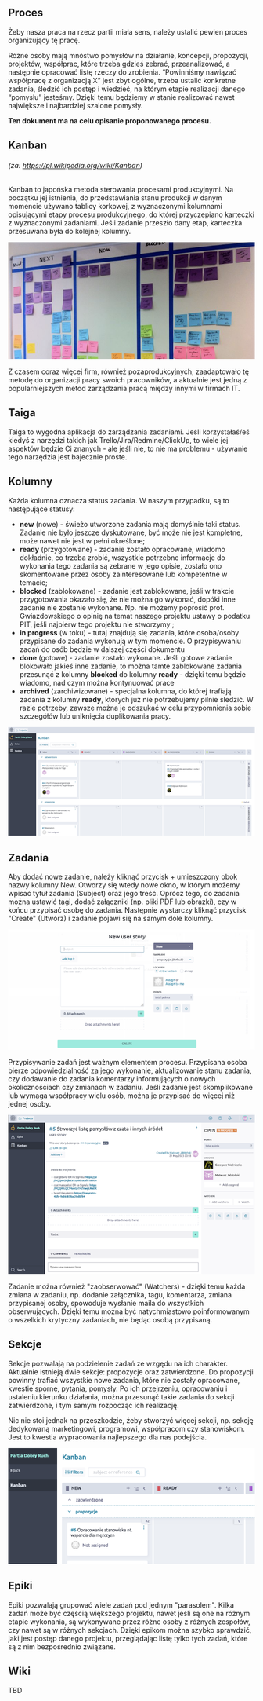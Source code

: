 ## Proces

Żeby nasza praca na rzecz partii miała sens, należy ustalić pewien proces organizujący tę pracę.

Różne osoby mają mnóstwo pomysłów na działanie, koncepcji, propozycji, projektów, współprac, które trzeba gdzieś zebrać, przeanalizować, a następnie opracować listę rzeczy do zrobienia. “Powinniśmy nawiązać współpracę z organizacją X” jest zbyt ogólne, trzeba ustalić konkretne zadania, śledzić ich postęp i wiedzieć, na którym etapie realizacji danego “pomysłu” jesteśmy. Dzięki temu będziemy w stanie realizować nawet największe i najbardziej szalone pomysły.

**Ten dokument ma na celu opisanie proponowanego procesu.**

## Kanban

###### (za: https://pl.wikipedia.org/wiki/Kanban)

Kanban to japońska metoda sterowania procesami produkcyjnymi. Na początku jej istnienia, do przedstawiania stanu produkcji w danym momencie używano tablicy korkowej, z wyznaczonymi kolumnami opisującymi etapy procesu produkcyjnego, do której przyczepiano karteczki z wyznaczonymi zadaniami. Jeśli zadanie przeszło dany etap, karteczka przesuwana była do kolejnej kolumny.

![](taiga-proces/tablica.png)

Z czasem coraz więcej firm, również pozaprodukcyjnych, zaadaptowało tę metodę do organizacji pracy swoich pracowników, a aktualnie jest jedną z popularniejszych metod zarządzania pracą między innymi w firmach IT. 

## Taiga

Taiga to wygodna aplikacja do zarządzania zadaniami. Jeśli korzystałaś/eś kiedyś z narzędzi takich jak Trello/Jira/Redmine/ClickUp, to wiele jej aspektów będzie Ci znanych - ale jeśli nie, to nie ma problemu - używanie tego narzędzia jest bajecznie proste.

## Kolumny

Każda kolumna oznacza status zadania. W naszym przypadku, są to następujące statusy:

* **new** (nowe) - świeżo utworzone zadania mają domyślnie taki status. Zadanie nie było jeszcze dyskutowane, być może nie jest kompletne, może nawet nie jest w pełni określone;
* **ready** (przygotowane) - zadanie zostało opracowane, wiadomo dokładnie, co trzeba zrobić, wszystkie potrzebne informacje do wykonania tego zadania są zebrane w jego opisie, zostało ono skomentowane przez osoby zainteresowane lub kompetentne w temacie;
* **blocked** (zablokowane) - zadanie jest zablokowane, jeśli w trakcie przygotowania okazało się, że nie można go wykonać, dopóki inne zadanie nie zostanie wykonane. Np. nie możemy poprosić prof. Gwiazdowskiego o opinię na temat naszego projektu ustawy o podatku PIT, jeśli najpierw tego projektu nie stworzymy ;
* **in progress** (w toku) - tutaj znajdują się zadania, które osoba/osoby przypisane do zadania wykonują w tym momencie. O przypisywaniu zadań do osób będzie w dalszej części dokumentu
* **done** (gotowe) - zadanie zostało wykonane. Jeśli gotowe zadanie blokowało jakieś inne zadanie, to można tamte zablokowane zadania przesunąć z kolumny **blocked** do kolumny **ready** - dzięki temu będzie wiadomo, nad czym można kontynuować prace
* **archived** (zarchiwizowane) - specjalna kolumna, do której trafiają zadania z kolumny **ready**, których już nie potrzebujemy pilnie śledzić. W razie potrzeby, zawsze można je odszukać w celu przypomnienia sobie szczegółów lub uniknięcia duplikowania pracy.

![](taiga-proces/kolumny.png)

## Zadania

Aby dodać nowe zadanie, należy kliknąć przycisk + umieszczony obok nazwy kolumny New. Otworzy się wtedy nowe okno, w którym możemy wpisać tytuł zadania (Subject) oraz jego treść. Oprócz tego, do zadania można ustawić tagi, dodać załączniki (np. pliki PDF lub obrazki), czy w końcu przypisać osobę do zadania. Następnie wystarczy kliknąć przycisk "Create" (Utwórz) i zadanie pojawi się na samym dole kolumny.

![](taiga-proces/dodawanie.png)

Przypisywanie zadań jest ważnym elementem procesu. Przypisana osoba bierze odpowiedzialność za jego wykonanie, aktualizowanie stanu zadania, czy dodawanie do zadania komentarzy informujących o nowych okolicznościach czy zmianach w zadaniu. Jeśli zadanie jest skomplikowane lub wymaga współpracy wielu osób, można je przypisać do więcej niż jednej osoby.

![](taiga-proces/zadanie.png)

Zadanie można również "zaobserwować" (Watchers) - dzięki temu każda zmiana w zadaniu, np. dodanie załącznika, tagu, komentarza, zmiana przypisanej osoby, spowoduje wysłanie maila do wszystkich obserwujących. Dzięki temu można być natychmiastowo poinformowanym o wszelkich krytyczny zadaniach, nie będąc osobą przypisaną. 

## Sekcje

Sekcje pozwalają na podzielenie zadań ze wzgędu na ich charakter. Aktualnie istnieją dwie sekcje: propozycje oraz zatwierdzone. Do propozycji powinny trafiać wszystkie nowe zadania, które nie zostały opracowane, kwestie sporne, pytania, pomysły. Po ich przejrzeniu, opracowaniu i ustaleniu kierunku działania, można przesunąć takie zadania do sekcji zatwierdzone, i tym samym rozpocząć ich realizację.

Nic nie stoi jednak na przeszkodzie, żeby stworzyć więcej sekcji, np. sekcję dedykowaną marketingowi, programowi, współpracom czy stanowiskom. Jest to kwestia wypracowania najlepszego dla nas podejścia.

![](taiga-proces/sekcje.png)

## Epiki

Epiki pozwalają grupować wiele zadań pod jednym "parasolem". Kilka zadań może być częścią większego projektu, nawet jeśli są one na różnym etapie wykonania, są wykonywane przez różne osoby z różnych zespołów, czy nawet są w różnych sekcjach. Dzięki epikom można szybko sprawdzić, jaki jest postęp danego projektu, przeglądając listę tylko tych zadań, które są z nim bezpośrednio związane. 

## Wiki

TBD